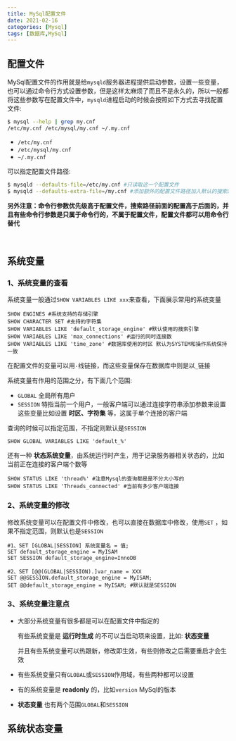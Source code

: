 ```yaml
---
title: MySql配置文件
date: 2021-02-16
categories: [Mysql]
tags: [数据库,MySql] 
---
```


## 配置文件

MySql配置文件的作用就是给`mysqld`服务器进程提供启动参数，设置一些变量，也可以通过命令行方式设置参数，但是这样太麻烦了而且不是永久的，所以一般都将这些参数写在配置文件中，`mysqld`进程启动的时候会按照如下方式去寻找配置文件:

```bash
$ mysql --help | grep my.cnf
/etc/my.cnf /etc/mysql/my.cnf ~/.my.cnf 
```

- `/etc/my.cnf`
- `/etc/mysql/my.cnf`
- `~/.my.cnf`

可以指定配置文件路径:

```bash
$ mysqld --defaults-file=/etc/my.cnf #只读取这一个配置文件
$ mysqld --defaults-extra-file=/my.cnf #添加额外的配置文件路径加入默认的搜索路径，也就是说其他路径包括这个也会被搜索到
```

**另外注意：命令行参数优先级高于配置文件，搜索路径前面的配置高于后面的，并且有些命令行参数是只属于命令行的，不属于配置文件，配置文件都可以用命令行替代**

​    

## 系统变量

### 1、系统变量的查看

系统变量一般通过`SHOW VARIABLES LIKE xxx`来查看，下面展示常用的系统变量

```mysql
SHOW ENGINES #系统支持的存储引擎
SHOW CHARACTER SET #支持的字符集
SHOW VARIABLES LIKE 'default_storage_engine' #默认使用的搜索引擎
SHOW VARIABLES LIKE 'max_connections' #运行的同时连接数
SHOW VARIABLES LIKE 'time_zone' #数据库使用的时区 默认为SYSTEM和操作系统保持一致

```

在配置文件的变量可以用`-`线链接，而这些变量保存在数据库中则是以`_`链接

系统变量有作用的范围之分，有下面几个范围:

- `GLOBAL` 全局所有用户
- `SESSION` 特指当前一个用户，一般客户端可以通过连接字符串添加参数来设置这些变量比如设置 **时区、字符集** 等，这属于单个连接的客户端

查询的时候可以指定范围，不指定则默认是`SESSION`

```mysql
SHOW GLOBAL VARIABLES LIKE 'default_%'
```

还有一种 **状态系统变量**，由系统运行时产生，用于记录服务器相关状态的，比如当前正在连接的客户端个数等

```mysql
SHOW STATUS LIKE 'thread%' #注意Mysql的查询都是是不分大小写的
SHOW STATUS LIKE 'Threads_connected' #当前有多少客户端连接
```

### 2、系统变量的修改

修改系统变量可以在配置文件中修改，也可以直接在数据库中修改，使用`SET` ，如果不指定范围，则默认也是`SESSION`

```mysql
#1、SET [GLOBAL|SESSION] 系统变量名 = 值;
SET default_storage_engine = MyISAM
SET SESSION default_storage_engine=InnoDB

#2、SET [@@(GLOBAL|SESSION).]var_name = XXX
SET @@SESSION.default_storage_engine = MyISAM;
SET @@default_storage_engine = MyISAM; #默认就是SESSION
```

### 3、系统变量注意点

- 大部分系统变量有很多都是可以在配置文件中指定的

    有些系统变量是 **运行时生成** 的不可以当启动项来设置，比如: **状态变量** 

    并且有些系统变量可以热跟新，修改即生效，有些则修改之后需要重启才会生效

- 有些系统变量只有`GLOBAL`或`SESSION`作用域，有些两种都可以设置

- 有的系统变量是 **readonly** 的，比如`version` MySql的版本

- **状态变量** 也有两个范围`GLOBAL`和`SESSION`

## 系统状态变量

